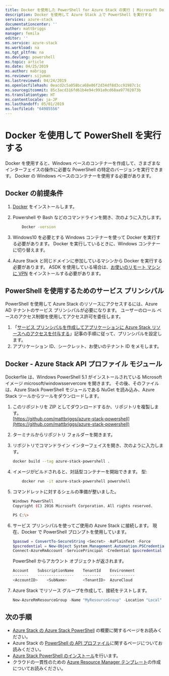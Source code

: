 ```yaml
---
title: Docker を使用した PowerShell for Azure Stack の実行 | Microsoft Docs
description: Docker を使用して Azure Stack 上で PowerShell を実行する
services: azure-stack
documentationcenter: ''
author: mattbriggs
manager: femila
editor: ''
ms.service: azure-stack
ms.workload: na
ms.tgt_pltfrm: na
ms.devlang: powershell
ms.topic: article
ms.date: 04/25/2019
ms.author: mabrigg
ms.reviewer: sijuman
ms.lastreviewed: 04/24/2019
ms.openlocfilehash: 0eacd2c5a058bca68e86f2d34df8d3cc91987c1c
ms.sourcegitcommit: 85c3acd316fd61b4e94c991a9cd68aa97702073b
ms.translationtype: HT
ms.contentlocale: ja-JP
ms.lasthandoff: 05/01/2019
ms.locfileid: "64985556"
---
```

# <a name="use-docker-to-run-powershell"></a>Docker を使用して PowerShell を実行する

Docker を使用すると、Windows ベースのコンテナーを作成して、さまざまなインターフェイスの操作に必要な PowerShell の特定のバージョンを実行できます。 Docker の Windows ベースのコンテナーを使用する必要があります。

## <a name="docker-prerequisites"></a>Docker の前提条件

1. [Docker](https://docs.docker.com/install/) をインストールします。
2. Powershell や Bash などのコマンドラインを開き、次のように入力します。

    ```bash
        Docker -version
    ```

3. Windows10 を必要とする Windows コンテナーを使って Docker を実行する必要があります。 Docker を実行しているときに、Windows コンテナーに切り替えます。

4. Azure Stack と同じドメインに参加しているマシンから Docker を実行する必要があります。 ASDK を使用している場合は、[お使いのリモート マシンに VPN](azure-stack-connect-azure-stack.md#connect-to-azure-stack-with-vpn) をインストールする必要があります。

## <a name="service-principals-for-using-powershell"></a>PowerShell を使用するためのサービス プリンシパル

PowerShell を使用して Azure Stack のリソースにアクセスするには、Azure AD テナントのサービス プリンシパルが必要になります。 ユーザーのロール ベースのアクセス制御を使用してアクセス許可を委任します。

1. 「[サービス プリンシパルを作成してアプリケーションに Azure Stack リソースへのアクセスを付与する](azure-stack-create-service-principals.md)」記事の手順に従って、プリンシパルを設定します。
2. アプリケーション ID、シークレット、お使いのテナント ID をメモします。

## <a name="docker---azure-stack-api-profiles-module"></a>Docker - Azure Stack API プロファイル モジュール

Dockerfile は、Windows PowerShell 5.1 がインストールされている Microsoft イメージ microsoft/windowsservercore を開きます。 その後、そのファイルは、Azure Stack PowerShell モジュールである NuGet を読み込み、Azure Stack ツールからツールをダウンロードします。

1. このリポジトリを ZIP としてダウンロードするか、リポジトリを複製します。  
[https://github.com/mattbriggs/azure-stack-powershell](https://github.com/mattbriggs/azure-stack-powershell)

2. ターミナルからリポジトリ フォルダーを開きます。

3. リポジトリでコマンドライン インターフェイスを開き、次のように入力します。

    ```bash  
    docker build --tag azure-stack-powershell .
    ```

4. イメージがビルドされると、対話型コンテナーを開始できます。 型: 

    ```bash  
        docker run -it azure-stack-powershell powershell
    ```

5. コマンドレットに対するシェルの準備が整いました。

    ```bash
    Windows PowerShell
    Copyright (C) 2016 Microsoft Corporation. All rights reserved.

    PS C:\>
    ```

6. サービス プリンシパルを使ってご使用の Azure Stack に接続します。 現在、Docker で PowerShell プロンプトを使用しています。 

    ```Powershell
    $passwd = ConvertTo-SecureString <Secret> -AsPlainText -Force
    $pscredential = New-Object System.Management.Automation.PSCredential('<ApplicationID>', $passwd)
    Connect-AzureRmAccount -ServicePrincipal -Credential $pscredential -TenantId <TenantID>
    ```

   PowerShell からアカウント オブジェクトが返されます。

    ```PowerShell  
    Account    SubscriptionName    TenantId    Environment
    -------    ----------------    --------    -----------
    <AccountID>    <SubName>       <TenantID>  AzureCloud
    ```

7. Azure Stack でリソース グループを作成して、接続をテストします。

    ```PowerShell  
    New-AzureRmResourceGroup -Name "MyResourceGroup" -Location "Local"
    ```

## <a name="next-steps"></a>次の手順

-  [Azure Stack の Azure Stack PowerShell](azure-stack-powershell-overview.md) の概要に関するページをお読みください。
- Azure Stack の [PowerShell の API プロファイル](azure-stack-version-profiles.md)に関するページについてお読みください。
- [Azure Stack PowerShell のインストール](../operator/azure-stack-powershell-install.md)を行います。
- クラウドの一貫性のための [Azure Resource Manager テンプレート](azure-stack-develop-templates.md)の作成についてお読みください。